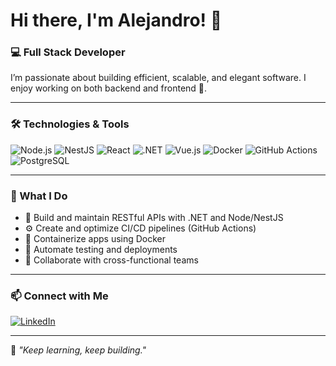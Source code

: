 # Hi there, I'm Alejandro! 👋

### 💻 Full Stack Developer

I’m passionate about building efficient, scalable, and elegant software. I enjoy working on both backend and frontend 🚀.

---

### 🛠️ Technologies & Tools

![Node.js](https://img.shields.io/badge/-Node.js-339933?style=flat&logo=nodedotjs&logoColor=white)
![NestJS](https://img.shields.io/badge/-NestJS-E0234E?style=flat&logo=nestjs&logoColor=white)
![React](https://img.shields.io/badge/-React-61DAFB?style=flat&logo=react&logoColor=black)
![.NET](https://img.shields.io/badge/-.NET-512BD4?style=flat&logo=dotnet&logoColor=white)
![Vue.js](https://img.shields.io/badge/-Vue.js-4FC08D?style=flat&logo=vue.js&logoColor=white)
![Docker](https://img.shields.io/badge/-Docker-2496ED?style=flat&logo=docker&logoColor=white)
![GitHub Actions](https://img.shields.io/badge/-GitHub%20Actions-2088FF?style=flat&logo=githubactions&logoColor=white)
![PostgreSQL](https://img.shields.io/badge/-PostgreSQL-336791?style=flat&logo=postgresql&logoColor=white)

---

### 🚀 What I Do

- 🔧 Build and maintain RESTful APIs with .NET and Node/NestJS
- ⚙️ Create and optimize CI/CD pipelines (GitHub Actions)
- 🐳 Containerize apps using Docker
- 🧪 Automate testing and deployments
- 👥 Collaborate with cross-functional teams

---

### 📫 Connect with Me

[![LinkedIn](https://img.shields.io/badge/LinkedIn-blue?style=flat&logo=linkedin&logoColor=white)](https://www.linkedin.com/in/aclementcl)

---

🧠 *"Keep learning, keep building."*
